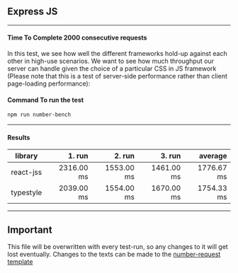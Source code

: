 ## Express JS

---
#### Time To Complete 2000 consecutive requests

In this test, we see how well the different frameworks hold-up against each other in high-use scenarios. We want to see how much throughput our server can handle given the choice of a particular CSS in JS framework (Please note that this is a test of server-side performance rather than client page-loading performance):

#### Command To run the test
```bash
npm run number-bench
```

---

#### Results

|library|1. run|2. run|3. run|average|
|-------|-----:|-----:|-----:|------:|
|react-jss|2316.00 ms|1553.00 ms|1461.00 ms|1776.67 ms|
|typestyle|2039.00 ms|1554.00 ms|1670.00 ms|1754.33 ms|


---

## Important

This file will be overwritten with every test-run, so any changes to it will get lost eventually. Changes to the texts can be made to the [number-request template](./number-requests.template.md)
